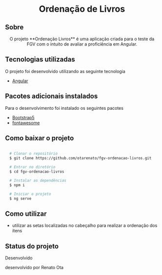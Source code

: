 <h1 align="center">Ordenação de Livros</h1>

## Sobre

<p align="center">O projeto **Ordenação Livros** é uma aplicação criada para o teste da FGV com o intuito de avaliar a proficiência em Angular.</p>

## Tecnologias utilizadas

O projeto foi desenvolvido utilizando  as seguinte tecnologia

- [Angular](https://angular.io/)

## Pacotes adicionais instalados

Para o desenvolvimento foi instalado os seguintes pacotes

- [Bootstrap5](https://www.npmjs.com/package/bootstrap)
- [fontawesome](https://www.npmjs.com/package/@fortawesome/fontawesome-free)

## Como baixar o projeto

```bash

  # Clonar o repositório
  $ git clone https://github.com/otarenato/fgv-ordenacao-livros.git

  # Entrar no diretório
  $ cd fgv-ordenacao-livros

  # Instalar as dependências
  $ npm i

  # Iniciar o projeto
  $ ng serve

```

## Como utilizar

- utilizar as setas localizadas no cabeçalho para realizar a ordenação dos ítens

## Status do projeto

Desenvolvido



desenvolvido por Renato Ota
